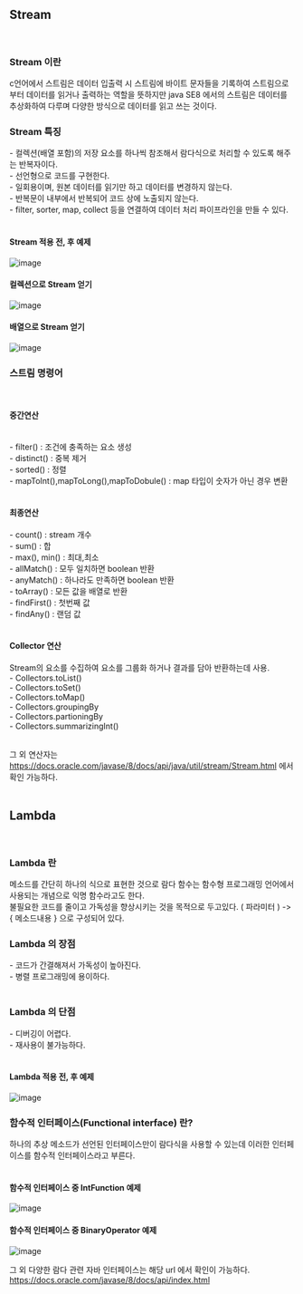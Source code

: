 

## Stream
<br>

### Stream 이란
c언어에서 스트림은 데이터 입출력 시 스트림에 바이트 문자들을 기록하여 스트림으로부터 데이터를 읽거나 출력하는 역할을 뜻하지만 
java SE8 에서의 스트림은 데이터를 추상화하여 다루며 다양한 방식으로 데이터를 읽고 쓰는 것이다.
<br>

### Stream 특징
-&nbsp;컬렉션(배열 포함)의 저장 요소를 하나씩 참조해서 람다식으로 처리할 수 있도록 해주는 반복자이다.<br>
-&nbsp;선언형으로 코드를 구현한다.<br>
-&nbsp;일회용이며, 원본 데이터를 읽기만 하고 데이터를 변경하지 않는다.<br>
-&nbsp;반복문이 내부에서 반복되어 코드 상에 노출되지 않는다.<br>
-&nbsp;filter, sorter, map, collect 등을 연결하여 데이터 처리 파이프라인을 만들 수 있다.<br>
<br>

#### Stream 적용 전, 후 예제
![image](https://user-images.githubusercontent.com/62210870/179526123-3555b675-3c36-4958-9dee-fe3d1122f413.png)
<br>

#### 컬렉션으로 Stream 얻기
![image](https://user-images.githubusercontent.com/62210870/179530439-b5a0ecd8-fca6-4f68-af80-c78ee598fb1d.png)
<br>

#### 배열으로 Stream 얻기
![image](https://user-images.githubusercontent.com/62210870/179530550-23c68852-7bae-4392-aed0-8940e26482de.png)
<br>

### 스트림 명령어
<br>

#### 중간연산 
<br>-&nbsp;filter() : 조건에 충족하는 요소 생성<br>
-&nbsp;distinct() : 중복 제거<br>
-&nbsp;sorted() : 정렬<br>
-&nbsp;mapToInt(),mapToLong(),mapToDobule() : map 타입이 숫자가 아닌 경우 변환<br>
<br>

#### 최종연산
-&nbsp;count() : stream 개수<br>
-&nbsp;sum() : 합<br>
-&nbsp;max(), min() : 최대,최소<br>
-&nbsp;allMatch() : 모두 일치하면 boolean 반환<br>
-&nbsp;anyMatch() : 하나라도 만족하면 boolean 반환<br>
-&nbsp;toArray() : 모든 값을 배열로 반환<br>
-&nbsp;findFirst() : 첫번째 값<br>
-&nbsp;findAny() : 랜덤 값<br>
<br>

#### Collector 연산 
Stream의 요소를 수집하여 요소를 그룹화 하거나 결과를 담아 반환하는데 사용.<br>
-&nbsp;Collectors.toList()<br>
-&nbsp;Collectors.toSet()<br>
-&nbsp;Collectors.toMap()<br>
-&nbsp;Collectors.groupingBy<br>
-&nbsp;Collectors.partioningBy<br>
-&nbsp;Collectors.summarizingInt()<br>
<br>

그 외 연산자는 https://docs.oracle.com/javase/8/docs/api/java/util/stream/Stream.html 에서 확인 가능하다.
<br>
<br>
## Lambda
<br>

### Lambda 란
메소드를 간단히 하나의 식으로 표현한 것으로 람다 함수는 함수형 프로그래밍 언어에서 사용되는 개념으로 익명 함수라고도 한다.<br>
불필요한 코드를 줄이고 가독성을 향상시키는 것을 목적으로 두고있다. 
( 파라미터 ) -> { 메소드내용 } 으로 구성되어 있다.
<br>

### Lambda 의 장점
-&nbsp;코드가 간결해져서 가독성이 높아진다.<br>
-&nbsp;병렬 프로그래밍에 용이하다.<br>
<br>

### Lambda 의 단점
-&nbsp;디버깅이 어렵다.<br>
-&nbsp;재사용이 불가능하다.<br>
<br>

#### Lambda 적용 전, 후 예제
![image](https://user-images.githubusercontent.com/62210870/179531459-16499f68-b186-4630-b1fa-5a13db33713b.png)
<br>

### 함수적 인터페이스(Functional interface) 란?
하나의 추상 메소드가 선언된 인터페이스만이 람다식을 사용할 수 있는데 이러한 인터페이스를 함수적 인터페이스라고 부른다.<br>
<br>

#### 함수적 인터페이스 중 IntFunction 예제
![image](https://user-images.githubusercontent.com/62210870/179541346-c4c2a700-f844-4fc7-8438-3c15ecd0be1a.png)
<br>

#### 함수적 인터페이스 중 BinaryOperator 예제
![image](https://user-images.githubusercontent.com/62210870/179541452-35ac8c0e-cf5c-41e2-86ad-7be8ae71fb1d.png)
<br>

그 외 다양한 람다 관련 자바 인터페이스는 해당 url 에서 확인이 가능하다. https://docs.oracle.com/javase/8/docs/api/index.html 

<br>
